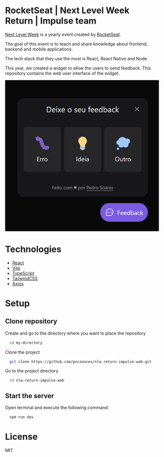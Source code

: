 # RocketSeat | Next Level Week Return | Impulse team

[Next Level Week](https://nextlevelweek.com) is a yearly event created by [RocketSeat](https://www.rocketseat.com.br/sobre).

The goal of this event is to teach and share knowledge about frontend, backend and mobile applications.

The tech stack that they use the most is React, React Native and Node.

This year, we created a widget to allow the users to send feedback.
This repository contains the web user interface of the widget.

![widget](./assets/images/widget.png)

# Technologies

- [React](https://www.typescriptlang.org/docs/)
- [Vite](https://vitejs.dev/guide/)
- [TypeScript](https://www.typescriptlang.org/docs/)
- [TailwindCSS](https://tailwindcss.com/docs/installation)
- [Axios](https://axios-http.com/docs/intro)

# Setup

## Clone repository

Create and go to the directory where you want to place the repository

```bash
  cd my-directory
```

Clone the project

```bash
  git clone https://github.com/pncsoares/nlw-return-impulse-web.git
```

Go to the project directory

```bash
  cd nlw-return-impulse-web
```

## Start the server

Open terminal and execute the following command:

```bash
  npm run dev
```

# License

MIT